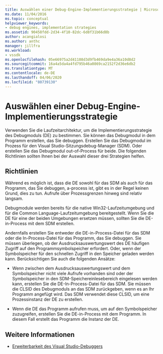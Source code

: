 ```yaml
---
title: Auswählen einer Debug-Engine-Implementierungsstrategie | Microsoft Docs
ms.date: 11/04/2016
ms.topic: conceptual
helpviewer_keywords:
- debug engines, implementation strategies
ms.assetid: 90458fdd-2d34-4f10-82dc-6d8f31b66d8b
author: acangialosi
ms.author: anthc
manager: jillfra
ms.workload:
- vssdk
ms.openlocfilehash: 05e66975a2d41108d3d9fb469da9e4a36a10d8d2
ms.sourcegitcommit: 16a4a5da4a4fd795b46a0869ca2152f2d36e6db2
ms.translationtype: MT
ms.contentlocale: de-DE
ms.lasthandoff: 04/06/2020
ms.locfileid: "80739130"
---
```

# <a name="choose-a-debug-engine-implementation-strategy"></a>Auswählen einer Debug-Engine-Implementierungsstrategie
Verwenden Sie die Laufzeitarchitektur, um die Implementierungsstrategie des Debugmoduls (DE) zu bestimmen. Sie können das Debugmodul in dem Programm erstellen, das Sie debuggen. Erstellen Sie das Debugmodul im Prozess für den Visual Studio-Sitzungsdebug-Manager (SDM). Oder erstellen Sie das Debugmodul out-of-Process für beide. Die folgenden Richtlinien sollten Ihnen bei der Auswahl dieser drei Strategien helfen.

## <a name="guidelines"></a>Richtlinien
 Während es möglich ist, dass die DE sowohl für das SDM als auch für das Programm, das Sie debuggen, a-process ist, gibt es in der Regel keinen Grund, dies zu tun. Aufrufe über Prozessgrenzen hinweg sind relativ langsam.

 Debugmodule werden bereits für die native Win32-Laufzeitumgebung und für die Common Language-Laufzeitumgebung bereitgestellt. Wenn Sie die DE für eine der beiden Umgebungen ersetzen müssen, sollten Sie die DE-in-Process mit dem SDM erstellen.

 Andernfalls erstellen Sie entweder die DE-in-Process-Datei für das SDM oder die In-Process-Datei für das Programm, das Sie debuggen. Sie müssen überlegen, ob der Ausdrucksauswertungswert des DE häufigen Zugriff auf den Programmsymbolspeicher erfordert. Oder, wenn der Symbolspeicher für den schnellen Zugriff in den Speicher geladen werden kann. Berücksichtigen Sie auch die folgenden Ansätze:

- Wenn zwischen dem Ausdrucksauswertungswert und dem Symbolspeicher nicht viele Aufrufe vorhanden sind oder der Symbolspeicher in den SDM-Speichereinlesebereich eingelesen werden kann, erstellen Sie die DE-In-Process-Datei für das SDM. Sie müssen die CLSID des Debugmoduls an das SDM zurückgeben, wenn es an Ihr Programm angefügt wird. Das SDM verwendet diese CLSID, um eine Prozessinstanz der DE zu erstellen.

- Wenn die DE das Programm aufrufen muss, um auf den Symbolspeicher zuzugreifen, erstellen Sie die DE-in-Process mit dem Programm. In diesem Fall erstellt das Programm die Instanz der DE.

## <a name="see-also"></a>Weitere Informationen
- [Erweiterbarkeit des Visual Studio-Debuggers](../../extensibility/debugger/visual-studio-debugger-extensibility.md)
